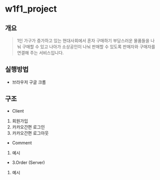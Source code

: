 # w1f1_project
## 개요
> 1인 가구가 증가하고 있는 현대사회에서 혼자 구매하기 부담스러운 물품들을 나눠 구매할 수 있고 나아가 소상공인이 나눠 판매할 수 있도록 판매자와 구매자를 연결해 주는 서비스입니다.
## 실행방법
* 브라우저
 구글 크롬
## 구조
* Client
 1. 회원가입
 2. 카카오간편 로그인
 3. 카카오간편 로그아웃
* Comment
 1. 예시
* 3.Order (Server)
 1. 예시
##
